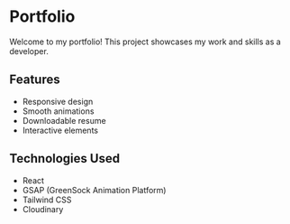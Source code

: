 # Portfolio

Welcome to my portfolio! This project showcases my work and skills as a developer.

## Features

- Responsive design
- Smooth animations
- Downloadable resume
- Interactive elements

## Technologies Used

- React
- GSAP (GreenSock Animation Platform)
- Tailwind CSS
- Cloudinary
